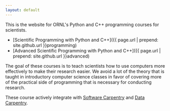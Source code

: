 ```yaml
---
layout: default
---
```


This is the website for ORNL's Python and C++ programming courses for scientists. 

* [Scientific Programming with Python and C++]({{ page.url | prepend: site.github.url }}programming)
* [Advanced Scientific Programming with Python and C++]({{ page.url | prepend: site.github.url }}advanced)

The goal of these courses is to teach scientists how to use computers more
effectively to make their research easier. We avoid a lot of the theory that is
taught in introductory computer science classes in favor of covering more of the
practical side of programming that is necessary for conducting research. 

These course actively integrate
with [Software Carpentry](http://software-carpentry.org) and
[Data Carpentry](http://datacarpentry.org).
